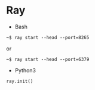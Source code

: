 # Ray

- Bash

```=bash
~$ ray start --head --port=8265
```
or
```=bash
~$ ray start --head --port=6379
```


- Python3

```=python3
ray.init()
```

